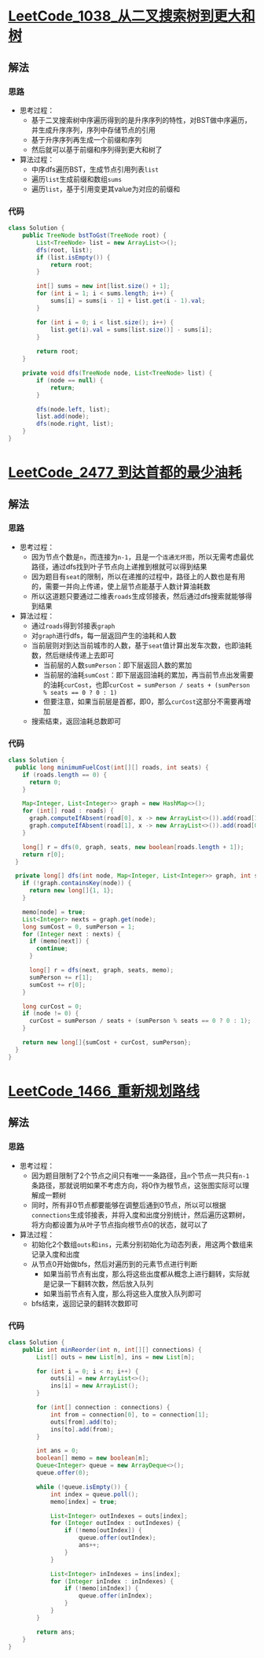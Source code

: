 # [LeetCode_1038_从二叉搜索树到更大和树](https://leetcode.cn/problems/binary-search-tree-to-greater-sum-tree)
## 解法
### 思路
- 思考过程：
  - 基于二叉搜索树中序遍历得到的是升序序列的特性，对BST做中序遍历，并生成升序序列，序列中存储节点的引用
  - 基于升序序列再生成一个前缀和序列
  - 然后就可以基于前缀和序列得到更大和树了
- 算法过程：
  - 中序dfs遍历BST，生成节点引用列表`list`
  - 遍历`list`生成前缀和数组`sums`
  - 遍历`list`，基于引用变更其value为对应的前缀和
### 代码
```java
class Solution {
    public TreeNode bstToGst(TreeNode root) {
        List<TreeNode> list = new ArrayList<>();
        dfs(root, list);
        if (list.isEmpty()) {
            return root;
        }

        int[] sums = new int[list.size() + 1];
        for (int i = 1; i < sums.length; i++) {
            sums[i] = sums[i - 1] + list.get(i - 1).val;
        }

        for (int i = 0; i < list.size(); i++) {
            list.get(i).val = sums[list.size()] - sums[i];
        }
        
        return root;
    }

    private void dfs(TreeNode node, List<TreeNode> list) {
        if (node == null) {
            return;
        }

        dfs(node.left, list);
        list.add(node);
        dfs(node.right, list);
    }
}
```
# [LeetCode_2477_到达首都的最少油耗](https://leetcode.cn/problems/minimum-fuel-cost-to-report-to-the-capital)
## 解法
### 思路
- 思考过程：
  - 因为节点个数是`n`，而连接为`n-1`，且是一个`连通无环图`，所以无需考虑最优路径，通过dfs找到叶子节点向上递推到根就可以得到结果
  - 因为题目有`seat`的限制，所以在递推的过程中，路径上的人数也是有用的，需要一并向上传递，使上层节点能基于人数计算油耗数
  - 所以这道题只要通过二维表`roads`生成邻接表，然后通过dfs搜索就能够得到结果
- 算法过程：
  - 通过`roads`得到邻接表`graph`
  - 对`graph`进行dfs，每一层返回产生的油耗和人数
  - 当前层则对到达当前城市的人数，基于`seat`值计算出发车次数，也即油耗数，然后继续传递上去即可
    - 当前层的人数`sumPerson`：即下层返回人数的累加
    - 当前层的油耗`sumCost`：即下层返回油耗的累加，再当前节点出发需要的油耗`curCost`，也即`curCost = sumPerson / seats + (sumPerson % seats == 0 ? 0 : 1)`
    - 但要注意，如果当前层是首都，即0，那么`curCost`这部分不需要再增加
  - 搜索结束，返回油耗总数即可
### 代码
```java
class Solution {
  public long minimumFuelCost(int[][] roads, int seats) {
    if (roads.length == 0) {
      return 0;
    }

    Map<Integer, List<Integer>> graph = new HashMap<>();
    for (int[] road : roads) {
      graph.computeIfAbsent(road[0], x -> new ArrayList<>()).add(road[1]);
      graph.computeIfAbsent(road[1], x -> new ArrayList<>()).add(road[0]);
    }

    long[] r = dfs(0, graph, seats, new boolean[roads.length + 1]);
    return r[0];
  }

  private long[] dfs(int node, Map<Integer, List<Integer>> graph, int seats, boolean[] memo) {
    if (!graph.containsKey(node)) {
      return new long[]{1, 1};
    }

    memo[node] = true;
    List<Integer> nexts = graph.get(node);
    long sumCost = 0, sumPerson = 1;
    for (Integer next : nexts) {
      if (memo[next]) {
        continue;
      }

      long[] r = dfs(next, graph, seats, memo);
      sumPerson += r[1];
      sumCost += r[0];
    }

    long curCost = 0;
    if (node != 0) {
      curCost = sumPerson / seats + (sumPerson % seats == 0 ? 0 : 1);
    }

    return new long[]{sumCost + curCost, sumPerson};
  }
}
```

# [LeetCode_1466_重新规划路线](https://leetcode.cn/problems/reorder-routes-to-make-all-paths-lead-to-the-city-zero)
## 解法
### 思路
- 思考过程：
  - 因为题目限制了2个节点之间只有唯一一条路径，且`n`个节点一共只有`n-1`条路径，那就说明如果不考虑方向，将0作为根节点，这张图实际可以理解成一颗树
  - 同时，所有非0节点都要能够在调整后通到0节点，所以可以根据`connections`生成邻接表，并将入度和出度分别统计，然后遍历这颗树，将方向都设置为从叶子节点指向根节点0的状态，就可以了
- 算法过程：
  - 初始化2个数组`outs`和`ins`，元素分别初始化为动态列表，用这两个数组来记录入度和出度
  - 从节点0开始做bfs，然后对遍历到的元素节点进行判断
    - 如果当前节点有出度，那么将这些出度都从概念上进行翻转，实际就是记录一下翻转次数，然后放入队列
    - 如果当前节点有入度，那么将这些入度放入队列即可
  - bfs结束，返回记录的翻转次数即可
### 代码
```java
class Solution {
    public int minReorder(int n, int[][] connections) {
        List[] outs = new List[n], ins = new List[n];

        for (int i = 0; i < n; i++) {
            outs[i] = new ArrayList<>();
            ins[i] = new ArrayList();
        }

        for (int[] connection : connections) {
            int from = connection[0], to = connection[1];
            outs[from].add(to);
            ins[to].add(from);
        }

        int ans = 0;
        boolean[] memo = new boolean[n];
        Queue<Integer> queue = new ArrayDeque<>();
        queue.offer(0);

        while (!queue.isEmpty()) {
            int index = queue.poll();
            memo[index] = true;

            List<Integer> outIndexes = outs[index];
            for (Integer outIndex : outIndexes) {
                if (!memo[outIndex]) {
                    queue.offer(outIndex);
                    ans++;
                }
            }

            List<Integer> inIndexes = ins[index];
            for (Integer inIndex : inIndexes) {
                if (!memo[inIndex]) {
                    queue.offer(inIndex);
                }
            }
        }

        return ans;
    }
}
```

